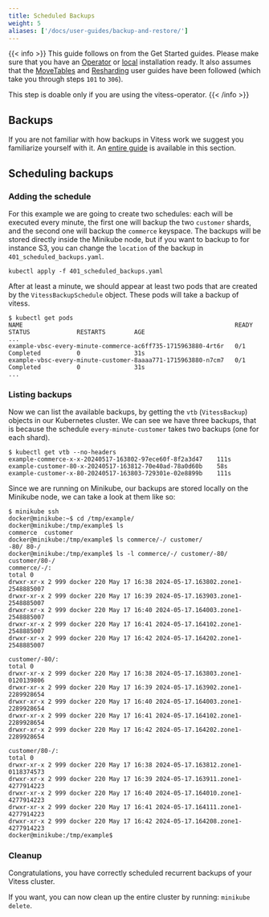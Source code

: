 ```yaml
---
title: Scheduled Backups
weight: 5
aliases: ['/docs/user-guides/backup-and-restore/']
---
```


{{< info >}}
This guide follows on from the Get Started guides. Please make sure that you have
an [Operator](../../../../get-started/operator) or [local](../../../../get-started/local) installation ready. It also assumes
that the [MoveTables](../../../migration/move-tables/) and [Resharding](../../../configuration-advanced/resharding) user guides have been followed (which take you through
steps `101` to `306`).

This step is doable only if you are using the vitess-operator.
{{< /info >}}

## Backups

If you are not familiar with how backups in Vitess work we suggest you familiarize yourself with it.
An [entire guide](../overview/) is available in this section.

## Scheduling backups

### Adding the schedule

For this example we are going to create two schedules: each will be executed every minute, the first one will backup
the two `customer` shards, and the second one will backup the `commerce` keyspace.
The backups will be stored directly inside the Minikube node, but if you want to backup to for instance S3, you can
change the `location` of the backup in `401_scheduled_backups.yaml`.

```
kubectl apply -f 401_scheduled_backups.yaml
```

After at least a minute, we should appear at least two pods that are created by the `VitessBackupSchedule` object.
These pods will take a backup of vitess.

```
$ kubectl get pods
NAME                                                           READY   STATUS             RESTARTS        AGE
...
example-vbsc-every-minute-commerce-ac6ff735-1715963880-4rt6r   0/1     Completed          0               31s
example-vbsc-every-minute-customer-8aaaa771-1715963880-n7cm7   0/1     Completed          0               31s
...
```

### Listing backups

Now we can list the available backups, by getting the `vtb` (`VitessBackup`) objects in our Kubernetes cluster.
We can see we have three backups, that is because the schedule `every-minute-customer` takes two backups (one for each shard). 

```
$ kubectl get vtb --no-headers
example-commerce-x-x-20240517-163802-97ece60f-8f2a3d47    111s
example-customer-80-x-20240517-163812-70e40ad-78a0d60b    58s
example-customer-x-80-20240517-163803-729301e-02e8899b    111s
```

Since we are running on Minikube, our backups are stored locally on the Minikube node, we can take a look at them like so:

```
$ minikube ssh
docker@minikube:~$ cd /tmp/example/
docker@minikube:/tmp/example$ ls
commerce  customer
docker@minikube:/tmp/example$ ls commerce/-/ customer/
-80/ 80-/ 
docker@minikube:/tmp/example$ ls -l commerce/-/ customer/-80/ customer/80-/
commerce/-/:
total 0
drwxr-xr-x 2 999 docker 220 May 17 16:38 2024-05-17.163802.zone1-2548885007
drwxr-xr-x 2 999 docker 220 May 17 16:39 2024-05-17.163903.zone1-2548885007
drwxr-xr-x 2 999 docker 220 May 17 16:40 2024-05-17.164003.zone1-2548885007
drwxr-xr-x 2 999 docker 220 May 17 16:41 2024-05-17.164102.zone1-2548885007
drwxr-xr-x 2 999 docker 220 May 17 16:42 2024-05-17.164202.zone1-2548885007

customer/-80/:
total 0
drwxr-xr-x 2 999 docker 220 May 17 16:38 2024-05-17.163803.zone1-0120139806
drwxr-xr-x 2 999 docker 220 May 17 16:39 2024-05-17.163902.zone1-2289928654
drwxr-xr-x 2 999 docker 220 May 17 16:40 2024-05-17.164003.zone1-2289928654
drwxr-xr-x 2 999 docker 220 May 17 16:41 2024-05-17.164102.zone1-2289928654
drwxr-xr-x 2 999 docker 220 May 17 16:42 2024-05-17.164202.zone1-2289928654

customer/80-/:
total 0
drwxr-xr-x 2 999 docker 220 May 17 16:38 2024-05-17.163812.zone1-0118374573
drwxr-xr-x 2 999 docker 220 May 17 16:39 2024-05-17.163911.zone1-4277914223
drwxr-xr-x 2 999 docker 220 May 17 16:40 2024-05-17.164010.zone1-4277914223
drwxr-xr-x 2 999 docker 220 May 17 16:41 2024-05-17.164111.zone1-4277914223
drwxr-xr-x 2 999 docker 220 May 17 16:42 2024-05-17.164208.zone1-4277914223
docker@minikube:/tmp/example$
```

### Cleanup

Congratulations, you have correctly scheduled recurrent backups of your Vitess cluster.

If you want, you can now clean up the entire cluster by running: `minikube delete`. 
